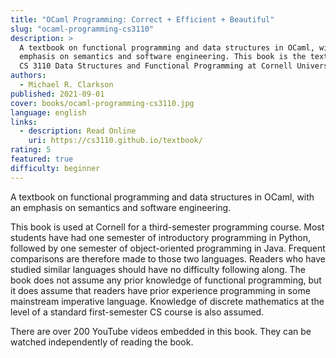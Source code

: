 ```yaml
---
title: "OCaml Programming: Correct + Efficient + Beautiful"
slug: "ocaml-programming-cs3110"
description: >
  A textbook on functional programming and data structures in OCaml, with an
  emphasis on semantics and software engineering. This book is the textbook for
  CS 3110 Data Structures and Functional Programming at Cornell University.
authors:
  - Michael R. Clarkson
published: 2021-09-01
cover: books/ocaml-programming-cs3110.jpg
language: english
links:
  - description: Read Online
    uri: https://cs3110.github.io/textbook/
rating: 5
featured: true
difficulty: beginner
---
```


A textbook on functional programming and data structures in OCaml, with an
emphasis on semantics and software engineering.

This book is used at Cornell for a third-semester programming course. Most
students have had one semester of introductory programming in Python, followed
by one semester of object-oriented programming in Java. Frequent comparisons
are therefore made to those two languages. Readers who have studied similar
languages should have no difficulty following along. The book does not assume
any prior knowledge of functional programming, but it does assume that readers
have prior experience programming in some mainstream imperative language.
Knowledge of discrete mathematics at the level of a standard first-semester CS
course is also assumed.

There are over 200 YouTube videos embedded in this book. They can be watched
independently of reading the book.
